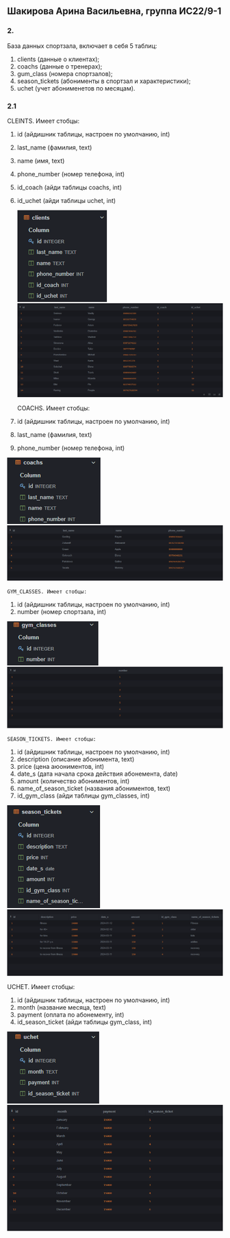 ## Шакирова Арина Васильевна, группа ИС22/9-1

### 2.
База данных спортзала, включает в себя 5 таблиц:
1)  clients (данные о клиентах);
2) coachs (данные о тренерах);
3) gum_class (номера спортзалов);
4) season_tickets (абонименты в спортзал и характеристики);
5) uchet (учет абонименетов по месяцам).
### 2.1
   CLEINTS. Имеет стобцы:
1) id (айдишник таблицы, настроен по умолчанию, int)
2) last_name (фамилия, text)
3) name (имя, text)
4) phone_number (номер телефона, int)
5) id_coach (айди таблицы coachs, int)
6) id_uchet (айди таблицы uchet, int)

   
   ![](scrin/clients(a).png)
   ![](scrin/clients(b).png)

    COACHS. Имеет стобцы:
1) id (айдишник таблицы, настроен по умолчанию, int)
2) last_name (фамилия, text)
3) phone_number (номер телефона, int)

   
![](scrin/coachs(a).png)
![](scrin/coachs(b).png)

    GYM_CLASSES. Имеет стобцы:
1) id (айдишник таблицы, настроен по умолчанию, int)
2) number (номер спортзала, int)

   
![](scrin/gym_classes(a).png)
![](scrin/gym_classes(b).png)

    SEASON_TICKETS. Имеет стобцы:
1) id (айдишник таблицы, настроен по умолчанию, int)
2) description (описание абонимента, text)
3) price (цена аюониментов, int)
4) date_s (дата начала срока действия абонемента, date)
5) amount (количество абониментов, int)
6) name_of_season_ticket (названия абониментов, text)
7) id_gym_class (айди таблицы gym_classes, int)

   
![](scrin/season_tickets(a).png)
![](scrin/season_tickets(b).png)

   UCHET. Имеет стобцы:
1) id (айдишник таблицы, настроен по умолчанию, int)
2) month (название месяца, text)
3) payment (оплата по абонементу, int)
4) id_season_ticket (айди таблицы gym_class, int)

   
![](scrin/uchet(a).png)
![](scrin/uchet(b).png)



